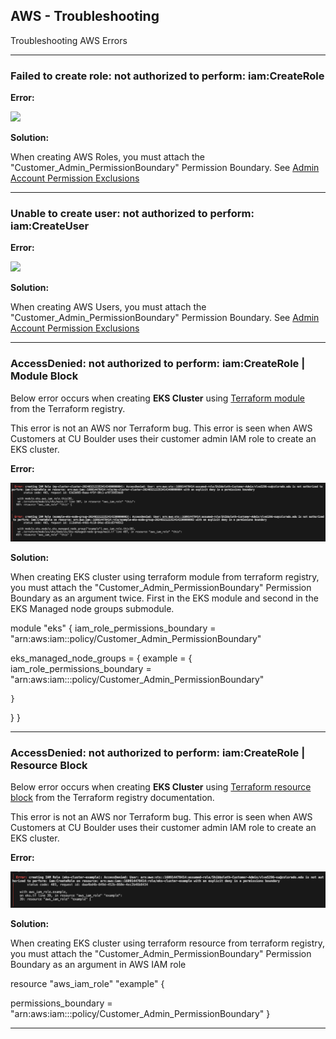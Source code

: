 ## AWS - Troubleshooting

Troubleshooting AWS Errors

---

### Failed to create role: not authorized to perform: iam:CreateRole

**Error:**

![](images/create-role.png)

**Solution:**

When creating AWS Roles, you must attach the "Customer_Admin_PermissionBoundary" Permission Boundary.
See [Admin Account Permission Exclusions](../getting-started/customer-permission-boundary.md)

---

### Unable to create user: not authorized to perform: iam:CreateUser

**Error:**

![](images/create-user.png)

**Solution:**

When creating AWS Users, you must attach the "Customer_Admin_PermissionBoundary" Permission Boundary.
See [Admin Account Permission Exclusions](../getting-started/customer-permission-boundary.md)

---

### AccessDenied: not authorized to perform: iam:CreateRole | Module Block

Below error occurs when creating **EKS Cluster** using <a href="https://registry.terraform.io/modules/terraform-aws-modules/eks/aws/latest" target="_blank">Terraform module</a> from the Terraform registry. 

This error is not an AWS nor Terraform bug. This error is seen when AWS Customers at CU Boulder uses their customer admin IAM role to create an EKS cluster.

**Error:**

![](images/create-role-terraform.png)

**Solution:**

When creating EKS cluster using terraform module from terraform registry, you must attach the "Customer_Admin_PermissionBoundary" Permission Boundary as an argument twice. First in the EKS module and second in the EKS Managed node groups submodule.


module "eks" {
  iam_role_permissions_boundary = "arn:aws:iam:<AWS account number>:policy/Customer_Admin_PermissionBoundary"

eks_managed_node_groups = {
    example = {
      iam_role_permissions_boundary = "arn:aws:iam::<AWS Account Number>:policy/Customer_Admin_PermissionBoundary"

    }
}
}

---


### AccessDenied: not authorized to perform: iam:CreateRole | Resource Block


Below error occurs when creating **EKS Cluster** using <a href="https://registry.terraform.io/providers/hashicorp/aws/latest/docs/resources/eks_cluster" target="_blank">Terraform resource block</a> from the Terraform registry documentation. 

This error is not an AWS nor Terraform bug. This error is seen when AWS Customers at CU Boulder uses their customer admin IAM role to create an EKS cluster.


**Error:**

![](images/create-role-terraform-resource.png)

**Solution:**

When creating EKS cluster using terraform resource from terraform registry, you must attach the "Customer_Admin_PermissionBoundary" Permission Boundary as an argument in AWS IAM role


resource "aws_iam_role" "example" {

  permissions_boundary = "arn:aws:iam::<AWS account number>:policy/Customer_Admin_PermissionBoundary"
}


---